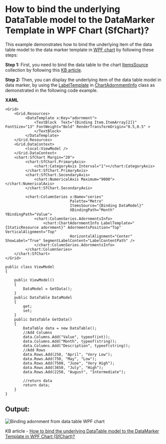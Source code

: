 # How to bind the underlying DataTable model to the DataMarker Template in WPF Chart (SfChart)?

This example demonstrates how to bind the underlying item of the data table model to the data marker template in [WPF chart](https://help.syncfusion.com/wpf/charts/getting-started) by following these steps:

**Step 1:** First, you need to bind the data table to the chart [ItemsSource](https://help.syncfusion.com/cr/wpf/Syncfusion.UI.Xaml.Charts.ChartSeriesBase.html#Syncfusion_UI_Xaml_Charts_ChartSeriesBase_ItemsSource) collection by following this [KB article](https://www.syncfusion.com/kb/5515/how-to-bind-data-table-in-the-sfchart).

**Step 2:** Then, you can display the underlying item of the data table model in data marker, by using the [LabelTemplate](https://help.syncfusion.com/cr/wpf/Syncfusion.Windows.Chart.ChartAdornmentInfo.html#Syncfusion_Windows_Chart_ChartAdornmentInfo_LabelTemplate) in [ChartAdornmentInfo](https://help.syncfusion.com/cr/Syncfusion.Windows.Chart.ChartAdornmentInfo.html) class as demonstrated in the following code example.

**XAML**
```
<Grid>
    <Grid.Resources>
         <DataTemplate x:Key="adornment">
             <TextBlock  Text="{Binding Item.ItemArray[2]}" FontSize="13" FontWeight="Bold" RenderTransformOrigin="0.5,0.5" >
             </TextBlock>
         </DataTemplate>
    </Grid.Resources>
    <Grid.DataContext>
         <local:ViewModel />
    </Grid.DataContext>
    <chart:SfChart Margin="20">
         <chart:SfChart.PrimaryAxis>
             <chart:CategoryAxis Interval="1"></chart:CategoryAxis>
         </chart:SfChart.PrimaryAxis>
         <chart:SfChart.SecondaryAxis>
             <chart:NumericalAxis Maximum="9000"></chart:NumericalAxis>
         </chart:SfChart.SecondaryAxis>

         <chart:ColumnSeries x:Name="series"
                             Palette="Metro" 
                             ItemsSource="{Binding DataModel}"
                             XBindingPath="Month" YBindingPath="Value">
             <chart:ColumnSeries.AdornmentsInfo>
                 <chart:ChartAdornmentInfo LabelTemplate="{StaticResource adornment}" AdornmentsPosition="Top" VerticalAlignment="Top" 
                             HorizontalAlignment="Center" ShowLabel="True" SegmentLabelContent="LabelContentPath" />
             </chart:ColumnSeries.AdornmentsInfo>
         </chart:ColumnSeries>
    </chart:SfChart>
</Grid>
```

```
public class ViewModel
{

    public ViewModel()
    {
        DataModel = GetData();
    }
    public DataTable DataModel
    {
        get;
        set;
    }
    public DataTable GetData()
    {
        DataTable data = new DataTable();
        //Add Columns
        data.Columns.Add("Value", typeof(int));
        data.Columns.Add("Month", typeof(string));
        data.Columns.Add("Description", typeof(string));
        //Add Rows
        data.Rows.Add(250, "April", "Very Low");
        data.Rows.Add(750, "May", "Low");
        data.Rows.Add(7500, "June", "Very High");
        data.Rows.Add(3650, "July", "High");
        data.Rows.Add(2250, "August", "Intermediate");

        //return data
        return data;
    }
}
```

## Output:

![Binding adornment from data table WPF chart](https://user-images.githubusercontent.com/53489303/200744245-7955b18e-09e1-4e7b-a2f5-188ba98e3c77.png)

KB article - [How to bind the underlying DataTable model to the DataMarker Template in WPF Chart (SfChart)?](https://www.syncfusion.com/kb/11603/how-to-bind-the-underlying-datatable-model-to-the-datamarker-template-in-wpf-charts)
